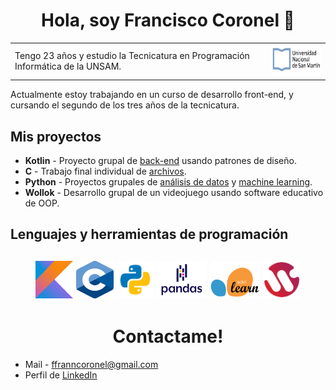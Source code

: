 <h1 align=center>Hola, soy Francisco Coronel 👋</h1>
<table align=center>
<tr>
  <td>Tengo 23 años y estudio la Tecnicatura en Programación Informática de la UNSAM.</td>
  <td><img src="assets/UNSAM.jpg" alt="Logo de la Universidad Nacional de San Martín" height=50 width=120></td>
</tr>
</table>
Actualmente estoy trabajando en un curso de desarrollo front-end, y cursando el segundo de los tres años de la tecnicatura.
<h2>Mis proyectos</h2>
<ul>
  <li><strong>Kotlin</strong> - Proyecto grupal de <a href="https://github.com/franncoronel/readApp_proyectoKotlin/tree/main"> back-end</a> usando patrones de diseño.</li>
  <li><strong>C</strong> - Trabajo final individual de <a href="https://github.com/franncoronel/TP-Laboratorio-De-Computacion-2">archivos</a>.</li>
  <li><strong>Python</strong> - Proyectos grupales de <a href="https://github.com/franncoronel/TP-PandaS-Matematica-3">análisis de datos</a> y <a href="https://github.com/franncoronel/TP-NN-Matematica-3">machine learning</a>.</li>
  <li><strong>Wollok</strong> - Desarrollo grupal de un videojuego usando software educativo de OOP.</li>
  <!-- AGREGAR CUANDO ESTÉ TERMINADO <li>Desarrollo web - Portfolio</li> -->
</ul>
<h2>Lenguajes y herramientas de programación<h2>
<div align=center>
  <img src="assets/images.jpeg" alt="Logo de Kotlin" height=60 width=60> <img src="assets/C_Logo.png" alt="Logo de C" height=60 width=60> <img src="assets/python.png" alt="Logo de Python" height=60 width=60> <img src="assets/pandas_logo.png" alt="Logo de la librería Pandas" height=60 width=80> <img src="assets/pngegg.png" alt="Logo de la librería SciKit Learn" height=60 width=80> <img src="assets/wollok.png" alt="Logo del software educativo Wollok" height=60 width=60>
</div>
<h1 align=center>Contactame!</h1>
<ul>
  <li>Mail - <a href="mailto:www.ffranncoronel@gmail.com">ffranncoronel@gmail.com</a></li>
  <li>Perfil de <a href="https://www.linkedin.com/in/coronelfrancisco/">LinkedIn</a></li>
</ul>
